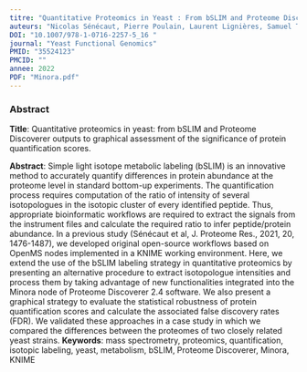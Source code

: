 ```yaml
---
titre: "Quantitative Proteomics in Yeast : From bSLIM and Proteome Discoverer Outputs to Graphical Assessment of the Significance of Protein Quantification Scores"
auteurs: "Nicolas Sénécaut, Pierre Poulain, Laurent Lignières, Samuel Terrier, Véronique Legros, Guillaume Chevreux, Gaëlle Lelandais, and Jean-Michel Camadro"
DOI: "10.1007/978-1-0716-2257-5_16 "
journal: "Yeast Functional Genomics"
PMID: "35524123" 
PMCID: "" 
annee: 2022
PDF: "Minora.pdf"
---
```


### Abstract

**Title**: Quantitative proteomics in yeast: from bSLIM and Proteome Discoverer outputs to graphical assessment of the significance of protein quantification scores.

**Abstract**: Simple light isotope metabolic labeling (bSLIM) is an innovative method to accurately quantify differences in protein abundance at the proteome level in standard bottom-up experiments. The quantification process requires computation of the ratio of intensity of several isotopologues in the isotopic cluster of every identified peptide. Thus, appropriate bioinformatic workflows are required to extract the signals from the instrument files and calculate the required ratio to infer peptide/protein abundance. In a previous study (Sénécaut et al, J. Proteome Res., 2021, 20, 1476-1487), we developed original open-source workflows based on OpenMS nodes implemented in a KNIME working environment. Here, we extend the use of the bSLIM labeling strategy in quantitative proteomics by presenting an alternative procedure to extract isotopologue intensities and process them by taking advantage of new functionalities integrated into the Minora node of Proteome Discoverer 2.4 software. We also present a graphical strategy to evaluate the statistical robustness of protein quantification scores and calculate the associated false discovery rates (FDR). We validated these approaches in a case study in which we compared the differences between the proteomes of two closely related yeast strains.
**Keywords**: mass spectrometry, proteomics, quantification, isotopic labeling, yeast, metabolism, bSLIM, Proteome Discoverer, Minora, KNIME